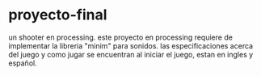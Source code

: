 # proyecto-final
un shooter  en processing.
este proyecto en processing requiere de implementar la libreria "minim" para sonidos.
las especificaciones acerca del juego y como jugar se encuentran al iniciar el juego, estan en ingles y español.
